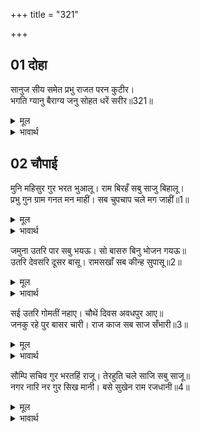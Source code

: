 +++
title = "321"

+++


## 01 दोहा
सानुज सीय समेत प्रभु राजत परन कुटीर।  
भगति ग्यानु बैराग्य जनु सोहत धरें सरीर॥321॥  

<details><summary>मूल</summary>

सानुज सीय समेत प्रभु राजत परन कुटीर।  
भगति ग्यानु बैराग्य जनु सोहत धरें सरीर॥321॥  
</details>

<details><summary>भावार्थ</summary>

छोटे भाई लक्ष्मणजी और सीताजी समेत प्रभु श्री रामचन्द्रजी पर्णकुटी में ऐसे सुशोभित हो रहे हैं मानो वैराग्य, भक्ति और ज्ञान शरीर धारण कर के शोभित हो रहे हों॥321॥  
</details>





## 02 चौपाई
मुनि महिसुर गुर भरत भुआलू। राम बिरहँ सबु साजु बिहालू।  
प्रभु गुन ग्राम गनत मन माहीं। सब चुपचाप चले मग जाहीं॥1॥  

<details><summary>मूल</summary>

मुनि महिसुर गुर भरत भुआलू। राम बिरहँ सबु साजु बिहालू।  
प्रभु गुन ग्राम गनत मन माहीं। सब चुपचाप चले मग जाहीं॥1॥  
</details>

<details><summary>भावार्थ</summary>

मुनि, ब्राह्मण, गुरु वशिष्ठजी, भरतजी और राजा जनकजी सारा समाज श्री रामचन्द्रजी के विरह में विह्वल है। प्रभु के गुण समूहों का मन में स्मरण करते हुए सब लोग मार्ग में चुपचाप चले जा रहे हैं॥1॥  
</details>

जमुना उतरि पार सबु भयऊ। सो बासरु बिनु भोजन गयऊ॥  
उतरि देवसरि दूसर बासू। रामसखाँ सब कीन्ह सुपासू॥2॥  

<details><summary>मूल</summary>

जमुना उतरि पार सबु भयऊ। सो बासरु बिनु भोजन गयऊ॥  
उतरि देवसरि दूसर बासू। रामसखाँ सब कीन्ह सुपासू॥2॥  
</details>

<details><summary>भावार्थ</summary>

(पहले दिन) सब लोग यमुनाजी उतरकर पार हुए। वह दिन बिना भोजन के ही बीत गया। दूसरा मुकाम गङ्गाजी उतरकर (गङ्गापार श्रृङ्गवेरपुर में) हुआ। वहाँ राम सखा निषादराज ने सब सुप्रबन्ध कर दिया॥2॥  
</details>

सई उतरि गोमतीं नहाए। चौथें दिवस अवधपुर आए॥  
जनकु रहे पुर बासर चारी। राज काज सब साज सँभारी॥3॥  

<details><summary>मूल</summary>

सई उतरि गोमतीं नहाए। चौथें दिवस अवधपुर आए॥  
जनकु रहे पुर बासर चारी। राज काज सब साज सँभारी॥3॥  
</details>

<details><summary>भावार्थ</summary>

फिर सई उतरकर गोमतीजी में स्नान किया और चौथे दिन सब अयोध्याजी जा पहुँचे। जनकजी चार दिन अयोध्याजी में रहे और राजकाज एवं सब साज-सामान को सम्हालकर,॥3॥  
</details>

सौम्पि सचिव गुर भरतहिं राजू। तेरहुति चले साजि सबु साजू॥  
नगर नारि नर गुर सिख मानी। बसे सुखेन राम रजधानी॥4॥  

<details><summary>मूल</summary>

सौम्पि सचिव गुर भरतहिं राजू। तेरहुति चले साजि सबु साजू॥  
नगर नारि नर गुर सिख मानी। बसे सुखेन राम रजधानी॥4॥  
</details>

<details><summary>भावार्थ</summary>

तथा मन्त्री, गुरुजी तथा भरतजी को राज्य सौम्पकर, सारा साज-सामान ठीक करके तिरहुत को चले। नगर के स्त्री-पुरुष गुरुजी की शिक्षा मानकर श्री रामजी की राजधानी अयोध्याजी में सुखपूर्वक रहने लगे॥4॥  
</details>

